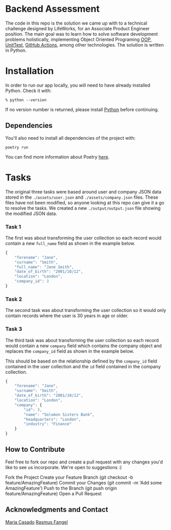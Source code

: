 # Backend Assessment

The code in this repo is the solution we came up with to a technical challenge designed by LifeWorks, for an Associate Product Engineer position. The main goal was to learn how to solve software development problems holistically, implementing Object Oriented Programing [OOP](https://en.wikipedia.org/wiki/Object-oriented_programming), [UnitTest](https://docs.python-guide.org/writing/tests/), [GitHub Actions](https://docs.github.com/en/actions), among other technologies.
The solution is written in Python.

# Installation
In order to run our app locally, you will need to have already installed Python. Check it with:
```
% python --version
```
If no version number is returned, please install [Python](https://python.land/installing-python) before continuing.

## Dependencies

You'll also need to install all dependencies of the project with:
```
poetry run
```
You can find more information about Poetry [here](https://python-poetry.org/docs/basic-usage/#using-poetry-run).


# Tasks

The original three tasks were based around user and company JSON data stored in the `./assets/user.json` and `./assets/company.json` files. These files have not been modified, so anyone looking at this repo can give it a go to resolve the tasks. We created a new `./output/output.json` file showing the modified JSON data.

### Task 1

The first was about transforming the user collection so each record would contain a new `full_name` field as shown in the example below.

```js
{
    "forename": "Jane",
    "surname": "Smith",
    "full_name": "Jane Smith",
    "date_of_birth": "2001/10/12",
    "location": "London",
    "company_id": 3
}
```

### Task 2

The second task was about transforming the user collection so it would only contain records where the user is 30 years in age or older.

### Task 3

The third task was about transforming the user collection so each record would contain a new `company` field which contains the company object and replaces the `company_id` field as shown in the example below.

This should be based on the relationship defined by the `company_id` field contained in the user collection and the `id` field contained in the company collection.

```js
{
    "forename": "Jane",
    "surname": "Smith",
    "date_of_birth": "2001/10/12",
    "location": "London",
    "company": {
        "id": 3,
        "name": "Solomon Sisters Bank",
        "headquarters": "London",
        "industry": "Finance"
    }
}
```

## How to Contribute
Feel free to fork our repo and create a pull request with any changes you'd like to see us incorporate. We're open to suggestions :)

Fork the Project
Create your Feature Branch (git checkout -b feature/AmazingFeature)
Commit your Changes (git commit -m 'Add some AmazingFeature')
Push to the Branch (git push origin feature/AmazingFeature)
Open a Pull Request


## Acknowledgments and Contact
[Maria Casado](https://github.com/MaruCB)
[Rasmus Fangel](https://github.com/RasmusFangel)
